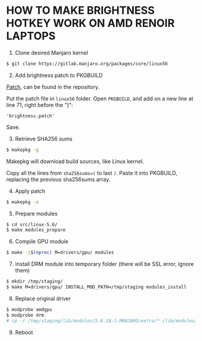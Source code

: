 # HOW TO MAKE BRIGHTNESS HOTKEY WORK ON AMD RENOIR LAPTOPS

1. Clone desired Manjaro kernel

```bash
$ git clone https://gitlab.manjaro.org/packages/core/linux56
```

2. Add brightness patch to PKGBUILD

[Patch](https://aur.archlinux.org/cgit/aur.git/plain/brightness.patch?h=linux-renoir-backlight), can be found in the repository.

Put the patch file in `linux56` folder.
Open `PKGBUILD`, and add on a new line at line 71, right before the ")":
```
'brightness.patch'
```
Save.

3. Retrieve SHA256 sums

```bash
$ makepkg -g
```

Makepkg will download build sources, like Linux kernel.

Copy all the lines from `sha256sums=(` to last `)`.
Paste it into PKGBUILD, replacing the previous sha256sums array.

4. Apply patch

```bash
$ makepkg -o
```

5. Prepare modules

```bash
$ cd src/linux-5.6/
$ make modules_prepare
```

6. Compile GPU module

```bash
$ make -j$(nproc) M=drivers/gpu/ modules
```

7. Install DRM module into temporary folder (there will be SSL error, ignore them)

``` bash
$ mkdir /tmp/staging/
$ make M=drivers/gpu/ INSTALL_MOD_PATH=/tmp/staging modules_install
```

8. Replace original driver

```bash
$ modprobe amdgpu
$ modprobe drm
# cp -r /tmp/staging/lib/modules/5.6.18-1-MANJARO/extra/* /lib/modules/5.6.18-1-MANJARO/kernel/drivers/gpu/
```

9. Reboot






